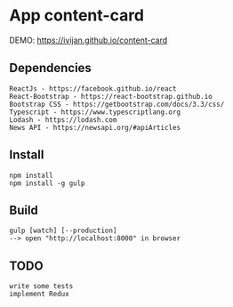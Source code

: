 # App content-card

DEMO: https://ivijan.github.io/content-card

## Dependencies

    ReactJs - https://facebook.github.io/react
    React-Bootstrap - https://react-bootstrap.github.io
    Bootstrap CSS - https://getbootstrap.com/docs/3.3/css/
    Typescript - https://www.typescriptlang.org
    Lodash - https://lodash.com
    News API - https://newsapi.org/#apiArticles

## Install

    npm install
    npm install -g gulp

## Build

    gulp [watch] [--production]
    --> open "http://localhost:8000" in browser

## TODO 
    write some tests
    implement Redux